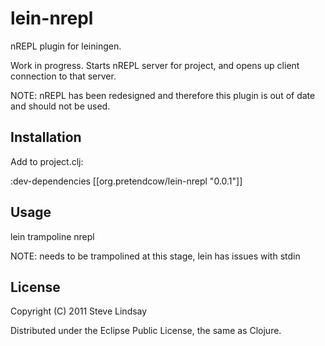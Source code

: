 # lein-nrepl

nREPL plugin for leiningen.

Work in progress. Starts nREPL server for project, and opens up client connection to that server.

NOTE: nREPL has been redesigned and therefore this plugin is out of date and should not be used.

## Installation

Add to project.clj:

:dev-dependencies [[org.pretendcow/lein-nrepl "0.0.1"]]

## Usage

lein trampoline nrepl

NOTE: needs to be trampolined at this stage, lein has issues with stdin

## License

Copyright (C) 2011 Steve Lindsay

Distributed under the Eclipse Public License, the same as Clojure.
